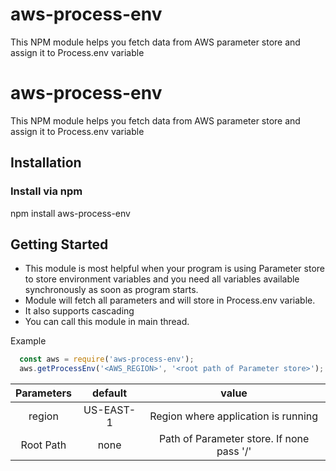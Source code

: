 # aws-process-env
This NPM module helps you fetch data from AWS parameter store and assign it to Process.env variable
# aws-process-env
This NPM module helps you fetch data from AWS parameter store and assign it to Process.env variable

## Installation 
### Install via npm 
npm install aws-process-env

## Getting Started
- This module is most helpful when your program is using Parameter store to store environment variables and you need all variables available synchronously as soon as program starts.
- Module will fetch all parameters and will store in Process.env variable.
- It also supports cascading
- You can call this module in main thread.



Example 
```javascript
  const aws = require('aws-process-env');
  aws.getProcessEnv('<AWS_REGION>', '<root path of Parameter store>');
```

| Parameters| default | value |
|:-----------:|:---------:|:-------:|
|region|US-EAST-1| Region where application is running |
|Root Path| none| Path of Parameter store. If none pass '/'| 
 